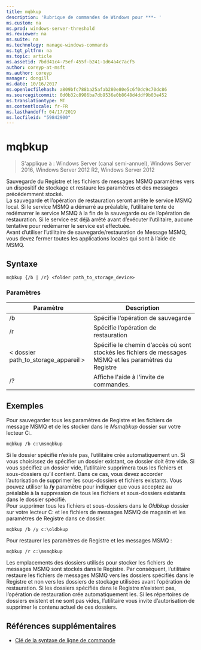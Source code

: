 ```yaml
---
title: mqbkup
description: 'Rubrique de commandes de Windows pour ***- '
ms.custom: na
ms.prod: windows-server-threshold
ms.reviewer: na
ms.suite: na
ms.technology: manage-windows-commands
ms.tgt_pltfrm: na
ms.topic: article
ms.assetid: 7bdd41c4-75ef-455f-b241-1d64a4c7acf5
author: coreyp-at-msft
ms.author: coreyp
manager: dongill
ms.date: 10/16/2017
ms.openlocfilehash: a809bfc788ba25afab280e80e5c6f0dc9c70dc86
ms.sourcegitcommit: 0d0b32c8986ba7db9536e0b8648d4ddf9b03e452
ms.translationtype: MT
ms.contentlocale: fr-FR
ms.lasthandoff: 04/17/2019
ms.locfileid: "59842900"
---
```

# <a name="mqbkup"></a>mqbkup

>S'applique à : Windows Server (canal semi-annuel), Windows Server 2016, Windows Server 2012 R2, Windows Server 2012

Sauvegarde du Registre et les fichiers de messages MSMQ paramètres vers un dispositif de stockage et restaure les paramètres et des messages précédemment stocké.   
La sauvegarde et l’opération de restauration seront arrête le service MSMQ local. Si le service MSMQ a démarré au préalable, l’utilitaire tente de redémarrer le service MSMQ à la fin de la sauvegarde ou de l’opération de restauration. Si le service est déjà arrêté avant d’exécuter l’utilitaire, aucune tentative pour redémarrer le service est effectuée.  
Avant d’utiliser l’utilitaire de sauvegarde/restauration de Message MSMQ, vous devez fermer toutes les applications locales qui sont à l’aide de MSMQ.  
## <a name="syntax"></a>Syntaxe  
```  
mqbkup {/b | /r} <folder path_to_storage_device>  
```  
### <a name="parameters"></a>Paramètres  
|Paramètre|Description|  
|-------|--------|  
|/b|Spécifie l’opération de sauvegarde|  
|/r|Spécifie l’opération de restauration|  
|< dossier path_to_storage\_appareil >|Spécifie le chemin d’accès où sont stockés les fichiers de messages MSMQ et les paramètres du Registre|  
|/?|Affiche l'aide à l'invite de commandes.|  
## <a name="BKMK_Examples"></a>Exemples  
Pour sauvegarder tous les paramètres de Registre et les fichiers de message MSMQ et de les stocker dans le *Msmqbkup* dossier sur votre lecteur C:.  
```  
mqbkup /b c:\msmqbkup  
```  
Si le dossier spécifié n’existe pas, l’utilitaire crée automatiquement un. Si vous choisissez de spécifier un dossier existant, ce dossier doit être vide. Si vous spécifiez un dossier vide, l’utilitaire supprimera tous les fichiers et sous-dossiers qu’il contient. Dans ce cas, vous devez accorder l’autorisation de supprimer les sous-dossiers et fichiers existants. Vous pouvez utiliser la **/y** paramètre pour indiquer que vous acceptez au préalable à la suppression de tous les fichiers et sous-dossiers existants dans le dossier spécifié.  
Pour supprimer tous les fichiers et sous-dossiers dans le *Oldbkup* dossier sur votre lecteur C: et les fichiers de messages MSMQ de magasin et les paramètres de Registre dans ce dossier.  
```  
mqbkup /b /y c:\oldbkup  
```  
Pour restaurer les paramètres de Registre et les messages MSMQ :  
```  
mqbkup /r c:\msmqbkup  
```  
Les emplacements des dossiers utilisés pour stocker les fichiers de messages MSMQ sont stockés dans le Registre. Par conséquent, l’utilitaire restaure les fichiers de messages MSMQ vers les dossiers spécifiés dans le Registre et non vers les dossiers de stockage utilisées avant l’opération de restauration. Si les dossiers spécifiés dans le Registre n’existent pas, l’opération de restauration crée automatiquement les. Si les répertoires de dossiers existent et ne sont pas vides, l’utilitaire vous invite d’autorisation de supprimer le contenu actuel de ces dossiers.  
## <a name="additional-references"></a>Références supplémentaires  
-   [Clé de la syntaxe de ligne de commande](command-line-syntax-key.md)  
